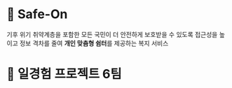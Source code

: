 # 🔆 Safe-On
기후 위기 취약계층을 포함한 모든 국민이 더 안전하게 보호받을 수 있도록
접근성을 높이고 정보 격차를 줄여 **개인 맞춤형 쉼터**를 제공하는 복지 서비스

# 🌱 일경험 프로젝트 6팀
